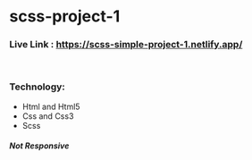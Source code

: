 # scss-project-1

### Live Link : https://scss-simple-project-1.netlify.app/

<br/>

### Technology:
 * Html and Html5
 * Css and Css3
 * Scss

 ##### Not Responsive 
